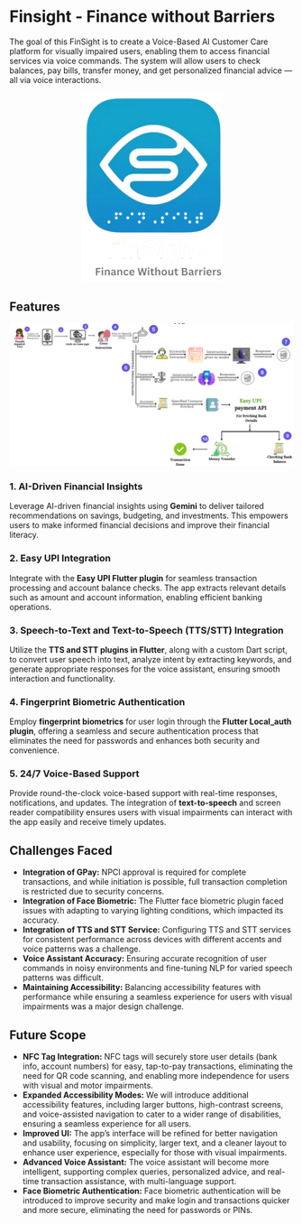 # Finsight - Finance without Barriers

The goal of this FinSight is to create a Voice-Based AI Customer Care platform for visually impaired users, enabling them to access financial services via voice commands. The system will allow users to check balances, pay bills, transfer money, and get personalized financial advice — all via voice interactions.

<p align="center">
  <img src="Assets/logo1.png" alt="Architecture Diagram" style="width:250px;" />
</p>

## Features

<p align="center">
  <img src="Assets/Flow.png" alt="Architecture Diagram" style="width:750px;" />
</p>

### 1. **AI-Driven Financial Insights**
   Leverage AI-driven financial insights using **Gemini** to deliver tailored recommendations on savings, budgeting, and investments. This empowers users to make informed financial decisions and improve their financial literacy.

### 2. **Easy UPI Integration**
   Integrate with the **Easy UPI Flutter plugin** for seamless transaction processing and account balance checks. The app extracts relevant details such as amount and account information, enabling efficient banking operations.

### 3. **Speech-to-Text and Text-to-Speech (TTS/STT) Integration**
   Utilize the **TTS and STT plugins in Flutter**, along with a custom Dart script, to convert user speech into text, analyze intent by extracting keywords, and generate appropriate responses for the voice assistant, ensuring smooth interaction and functionality.

### 4. **Fingerprint Biometric Authentication**
   Employ **fingerprint biometrics** for user login through the **Flutter Local_auth plugin**, offering a seamless and secure authentication process that eliminates the need for passwords and enhances both security and convenience.

### 5. **24/7 Voice-Based Support**
   Provide round-the-clock voice-based support with real-time responses, notifications, and updates. The integration of **text-to-speech** and screen reader compatibility ensures users with visual impairments can interact with the app easily and receive timely updates.


   ## Challenges Faced

- **Integration of GPay:** NPCI approval is required for complete transactions, and while initiation is possible, full transaction completion is restricted due to security concerns.
- **Integration of Face Biometric:** The Flutter face biometric plugin faced issues with adapting to varying lighting conditions, which impacted its accuracy.
- **Integration of TTS and STT Service:** Configuring TTS and STT services for consistent performance across devices with different accents and voice patterns was a challenge.
- **Voice Assistant Accuracy:** Ensuring accurate recognition of user commands in noisy environments and fine-tuning NLP for varied speech patterns was difficult.
- **Maintaining Accessibility:** Balancing accessibility features with performance while ensuring a seamless experience for users with visual impairments was a major design challenge.

## Future Scope

- **NFC Tag Integration:** NFC tags will securely store user details (bank info, account numbers) for easy, tap-to-pay transactions, eliminating the need for QR code scanning, and enabling more independence for users with visual and motor impairments.
- **Expanded Accessibility Modes:** We will introduce additional accessibility features, including larger buttons, high-contrast screens, and voice-assisted navigation to cater to a wider range of disabilities, ensuring a seamless experience for all users.
- **Improved UI:** The app’s interface will be refined for better navigation and usability, focusing on simplicity, larger text, and a cleaner layout to enhance user experience, especially for those with visual impairments.
- **Advanced Voice Assistant:** The voice assistant will become more intelligent, supporting complex queries, personalized advice, and real-time transaction assistance, with multi-language support.
- **Face Biometric Authentication:** Face biometric authentication will be introduced to improve security and make login and transactions quicker and more secure, eliminating the need for passwords or PINs.

